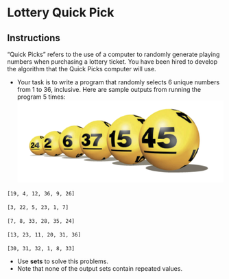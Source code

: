 # Lottery Quick Pick

## Instructions
“Quick Picks” refers to the use of a computer to randomly generate playing numbers when purchasing a lottery ticket.  You have been hired to develop the algorithm that the Quick Picks computer will use.  
- Your task is to write a program that randomly selects 6 unique numbers from 1 to 36, inclusive.  Here are sample outputs from running the program 5 times:
![Quick Pick numbers image](https://github.com/andreaej/Lottery-Quick-Pick/blob/master/Screen%20Shot%202019-10-02%20at%209.18.02%20AM.png)

```
[19, 4, 12, 36, 9, 26]

[3, 22, 5, 23, 1, 7]

[7, 8, 33, 28, 35, 24]

[13, 23, 11, 20, 31, 36]

[30, 31, 32, 1, 8, 33]
```
- Use **sets** to solve this problems. 
- Note that none of the output sets contain repeated values.
